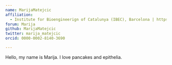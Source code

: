 ```yaml
---
name: MarijaMatejcic
affiliation:
  - Institute for Bioengineerign of Catalunya (IBEC), Barcelona | https://ibecbarcelona.eu/integrative
forum: Marija
github: MarijaMatejcic
twitter: marija_matejcic
orcid: 0000-0002-8140-3690

---
```

Hello, my name is Marija. I love pancakes and epithelia. 
